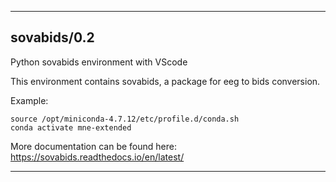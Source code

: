 
----------------------------------
## sovabids/0.2 ##
Python sovabids environment with VScode 

This environment contains sovabids, a package for eeg to bids conversion.

Example:
```
source /opt/miniconda-4.7.12/etc/profile.d/conda.sh
conda activate mne-extended 
```

More documentation can be found here: https://sovabids.readthedocs.io/en/latest/

----------------------------------
